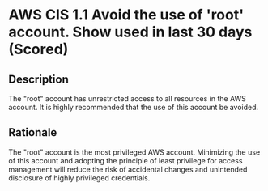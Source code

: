 # AWS CIS 1.1 Avoid the use of 'root' account. Show used in last 30 days (Scored)

## Description

The "root" account has unrestricted access to all resources in the AWS account. It is highly
recommended that the use of this account be avoided.

## Rationale

The "root" account is the most privileged AWS account. Minimizing the use of this account
and adopting the principle of least privilege for access management will reduce the risk of
accidental changes and unintended disclosure of highly privileged credentials.